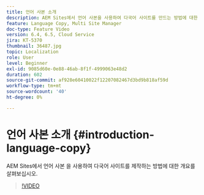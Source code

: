 ```yaml
---
title: 언어 사본 소개
description: AEM Sites에서 언어 사본을 사용하여 다국어 사이트를 만드는 방법에 대한 개요를 살펴보십시오
feature: Language Copy, Multi Site Manager
doc-type: Feature Video
version: 6.4, 6.5, Cloud Service
jira: KT-5370
thumbnail: 36487.jpg
topic: Localization
role: User
level: Beginner
exl-id: 9085d60e-0e88-46ab-8f1f-4999063e48d2
duration: 602
source-git-commit: af928e60410022f12207082467d3bd9b818af59d
workflow-type: tm+mt
source-wordcount: '40'
ht-degree: 0%

---
```


# 언어 사본 소개 {#introduction-language-copy}

AEM Sites에서 언어 사본 을 사용하여 다국어 사이트를 제작하는 방법에 대한 개요를 살펴보십시오.

>[!VIDEO](https://video.tv.adobe.com/v/36487?quality=12&learn=on)
